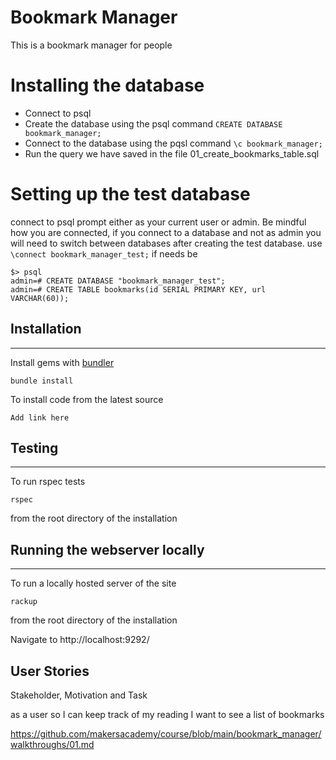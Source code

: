 # Bookmark Manager

This is a bookmark manager for people

# Installing the database

- Connect to psql
- Create the database using the psql command `CREATE DATABASE bookmark_manager;`
- Connect to the database using the pqsl command `\c bookmark_manager;`
- Run the query we have saved in the file 01_create_bookmarks_table.sql

# Setting up the test database
connect to psql prompt either as your current user or admin.
Be mindful  how you are connected, if you connect to a database and not as admin you will
need to switch between databases after creating the test database. use `\connect bookmark_manager_test;` if needs be
~~~~
$> psql
admin=# CREATE DATABASE "bookmark_manager_test";
admin=# CREATE TABLE bookmarks(id SERIAL PRIMARY KEY, url VARCHAR(60));
~~~~

## Installation
----------------------
Install gems with [bundler](https://bundler.io/ "bundler") 
~~~~
bundle install 
~~~~
To install code from the latest source
~~~~
Add link here
~~~~
## Testing
-----------------------
To run rspec tests
~~~~
rspec
~~~~
from the root directory of the installation 

## Running the webserver locally
-----------------------
To run a locally hosted server of the site
~~~~
rackup
~~~~
from the root directory of the installation

Navigate to http://localhost:9292/


## User Stories
Stakeholder, Motivation and Task

as a user
so I can keep track of my reading
I want to see a list of bookmarks

https://github.com/makersacademy/course/blob/main/bookmark_manager/walkthroughs/01.md

